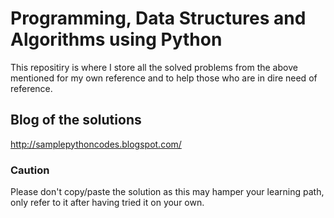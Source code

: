 # Programming, Data Structures and Algorithms using Python
This repositiry is where I store all the solved problems from the above mentioned for my own reference and to help those who are in dire need of reference.

## Blog of the solutions
http://samplepythoncodes.blogspot.com/

### Caution
Please don't copy/paste the solution as this may hamper your learning path, only refer to it after having tried it on your own.

